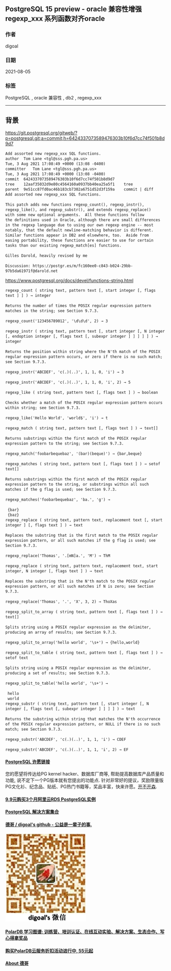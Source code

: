 ## PostgreSQL 15 preview - oracle 兼容性增强 regexp_xxx 系列函数对齐oracle    
        
### 作者        
digoal        
        
### 日期        
2021-08-05         
        
### 标签        
PostgreSQL , oracle 兼容性 , db2 , regexp_xxx          
        
----        
        
## 背景        
https://git.postgresql.org/gitweb/?p=postgresql.git;a=commit;h=6424337073589476303b10f6d7cc74f501b8d9d7  
  
```  
Add assorted new regexp_xxx SQL functions.  
author	Tom Lane <tgl@sss.pgh.pa.us>	  
Tue, 3 Aug 2021 17:08:49 +0000 (13:08 -0400)  
committer	Tom Lane <tgl@sss.pgh.pa.us>	  
Tue, 3 Aug 2021 17:08:49 +0000 (13:08 -0400)  
commit	6424337073589476303b10f6d7cc74f501b8d9d7  
tree	12aaf35032d9e80c4564160a0937bb40ea25a5f1	tree  
parent	9e51cc87fd0ac46b183cb7302a6751d52d3f159a	commit | diff  
Add assorted new regexp_xxx SQL functions.  
  
This patch adds new functions regexp_count(), regexp_instr(),  
regexp_like(), and regexp_substr(), and extends regexp_replace()  
with some new optional arguments.  All these functions follow  
the definitions used in Oracle, although there are small differences  
in the regexp language due to using our own regexp engine -- most  
notably, that the default newline-matching behavior is different.  
Similar functions appear in DB2 and elsewhere, too.  Aside from  
easing portability, these functions are easier to use for certain  
tasks than our existing regexp_match[es] functions.  
  
Gilles Darold, heavily revised by me  
  
Discussion: https://postgr.es/m/fc160ee0-c843-b024-29bb-97b5da61971f@darold.net  
```  
  
https://www.postgresql.org/docs/devel/functions-string.html  
    
```  
regexp_count ( string text, pattern text [, start integer [, flags text ] ] ) → integer  
  
Returns the number of times the POSIX regular expression pattern matches in the string; see Section 9.7.3.  
  
regexp_count('123456789012', '\d\d\d', 2) → 3  
  
regexp_instr ( string text, pattern text [, start integer [, N integer [, endoption integer [, flags text [, subexpr integer ] ] ] ] ] ) → integer  
  
Returns the position within string where the N'th match of the POSIX regular expression pattern occurs, or zero if there is no such match; see Section 9.7.3.  
  
regexp_instr('ABCDEF', 'c(.)(..)', 1, 1, 0, 'i') → 3  
  
regexp_instr('ABCDEF', 'c(.)(..)', 1, 1, 0, 'i', 2) → 5  
  
regexp_like ( string text, pattern text [, flags text ] ) → boolean  
  
Checks whether a match of the POSIX regular expression pattern occurs within string; see Section 9.7.3.  
  
regexp_like('Hello World', 'world$', 'i') → t  
  
regexp_match ( string text, pattern text [, flags text ] ) → text[]  
  
Returns substrings within the first match of the POSIX regular expression pattern to the string; see Section 9.7.3.  
  
regexp_match('foobarbequebaz', '(bar)(beque)') → {bar,beque}  
  
regexp_matches ( string text, pattern text [, flags text ] ) → setof text[]  
  
Returns substrings within the first match of the POSIX regular expression pattern to the string, or substrings within all such matches if the g flag is used; see Section 9.7.3.  
  
regexp_matches('foobarbequebaz', 'ba.', 'g') →  
  
 {bar}  
 {baz}  
regexp_replace ( string text, pattern text, replacement text [, start integer ] [, flags text ] ) → text  
  
Replaces the substring that is the first match to the POSIX regular expression pattern, or all such matches if the g flag is used; see Section 9.7.3.  
  
regexp_replace('Thomas', '.[mN]a.', 'M') → ThM  
  
regexp_replace ( string text, pattern text, replacement text, start integer, N integer [, flags text ] ) → text  
  
Replaces the substring that is the N'th match to the POSIX regular expression pattern, or all such matches if N is zero; see Section 9.7.3.  
  
regexp_replace('Thomas', '.', 'X', 3, 2) → ThoXas  
  
regexp_split_to_array ( string text, pattern text [, flags text ] ) → text[]  
  
Splits string using a POSIX regular expression as the delimiter, producing an array of results; see Section 9.7.3.  
  
regexp_split_to_array('hello world', '\s+') → {hello,world}  
  
regexp_split_to_table ( string text, pattern text [, flags text ] ) → setof text  
  
Splits string using a POSIX regular expression as the delimiter, producing a set of results; see Section 9.7.3.  
  
regexp_split_to_table('hello world', '\s+') →  
  
 hello  
 world  
regexp_substr ( string text, pattern text [, start integer [, N integer [, flags text [, subexpr integer ] ] ] ] ) → text  
  
Returns the substring within string that matches the N'th occurrence of the POSIX regular expression pattern, or NULL if there is no such match; see Section 9.7.3.  
  
regexp_substr('ABCDEF', 'c(.)(..)', 1, 1, 'i') → CDEF  
  
regexp_substr('ABCDEF', 'c(.)(..)', 1, 1, 'i', 2) → EF  
```  
    
  
#### [PostgreSQL 许愿链接](https://github.com/digoal/blog/issues/76 "269ac3d1c492e938c0191101c7238216")
您的愿望将传达给PG kernel hacker、数据库厂商等, 帮助提高数据库产品质量和功能, 说不定下一个PG版本就有您提出的功能点. 针对非常好的提议，奖励限量版PG文化衫、纪念品、贴纸、PG热门书籍等，奖品丰富，快来许愿。[开不开森](https://github.com/digoal/blog/issues/76 "269ac3d1c492e938c0191101c7238216").  
  
  
#### [9.9元购买3个月阿里云RDS PostgreSQL实例](https://www.aliyun.com/database/postgresqlactivity "57258f76c37864c6e6d23383d05714ea")
  
  
#### [PostgreSQL 解决方案集合](https://yq.aliyun.com/topic/118 "40cff096e9ed7122c512b35d8561d9c8")
  
  
#### [德哥 / digoal's github - 公益是一辈子的事.](https://github.com/digoal/blog/blob/master/README.md "22709685feb7cab07d30f30387f0a9ae")
  
  
![digoal's wechat](../pic/digoal_weixin.jpg "f7ad92eeba24523fd47a6e1a0e691b59")
  
  
#### [PolarDB 学习图谱: 训练营、培训认证、在线互动实验、解决方案、生态合作、写心得拿奖品](https://www.aliyun.com/database/openpolardb/activity "8642f60e04ed0c814bf9cb9677976bd4")
  
  
#### [购买PolarDB云服务折扣活动进行中, 55元起](https://www.aliyun.com/activity/new/polardb-yunparter?userCode=bsb3t4al "e0495c413bedacabb75ff1e880be465a")
  
  
#### [About 德哥](https://github.com/digoal/blog/blob/master/me/readme.md "a37735981e7704886ffd590565582dd0")
  
